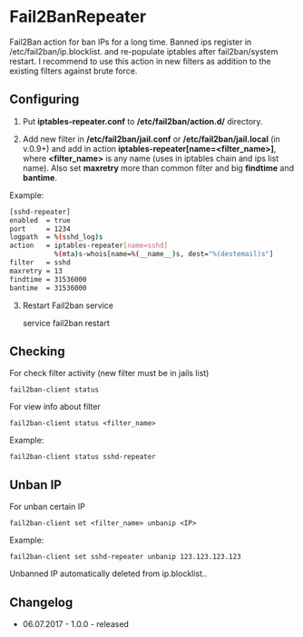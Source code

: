 # Fail2BanRepeater

Fail2Ban action for ban IPs for a long time. Banned ips register in /etc/fail2ban/ip.blocklist.<name> and re-populate iptables after fail2ban/system restart. I recommend to use this action in new filters as addition to the existing filters against brute force.

Configuring
-----------
1. Put **iptables-repeater.conf** to **/etc/fail2ban/action.d/** directory.

2. Add new filter in **/etc/fail2ban/jail.conf** or **/etc/fail2ban/jail.local** (in v.0.9+) and add in action **iptables-repeater[name=<filter_name>]**, where **<filter_name>** is any name (uses in iptables chain and ips list name). Also set **maxretry** more than common filter and big **findtime** and **bantime**.

Example:

```bash
[sshd-repeater]
enabled  = true
port     = 1234
logpath  = %(sshd_log)s
action   = iptables-repeater[name=sshd]
           %(mta)s-whois[name=%(__name__)s, dest="%(destemail)s"]
filter   = sshd
maxretry = 13
findtime = 31536000
bantime  = 31536000
```

3. Restart Fail2ban service

    service fail2ban restart

Checking
--------

For check filter activity (new filter must be in jails list)

    fail2ban-client status

For view info about filter

    fail2ban-client status <filter_name>

Example:

    fail2ban-client status sshd-repeater

Unban IP
--------

For unban certain IP

    fail2ban-client set <filter_name> unbanip <IP>

Example:

    fail2ban-client set sshd-repeater unbanip 123.123.123.123

Unbanned IP automatically deleted from ip.blocklist.<name>.

Changelog
---------

- 06.07.2017 - 1.0.0 - released
